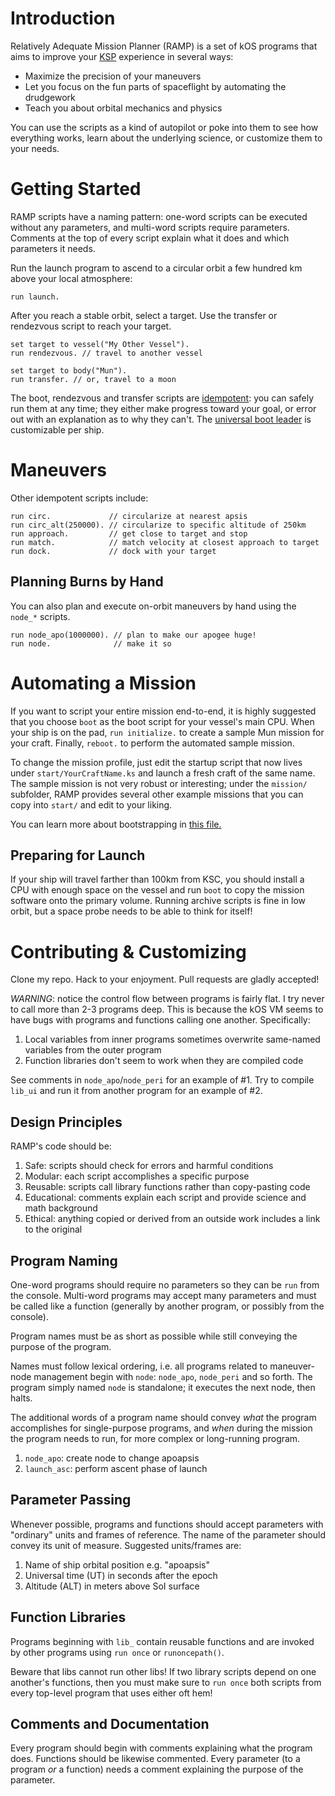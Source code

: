 Introduction
============

Relatively Adequate Mission Planner (RAMP) is a set of kOS programs that aims
to improve your [KSP](http://kerbalspaceprogram.com) experience in several ways:

 - Maximize the precision of your maneuvers
 - Let you focus on the fun parts of spaceflight by automating the drudgework
 - Teach you about orbital mechanics and physics

You can use the scripts as a kind of autopilot or poke into them to
see how everything works, learn about the underlying science, or customize
them to your needs.

Getting Started
===============

RAMP scripts have a naming pattern: one-word scripts can be executed without any
parameters, and multi-word scripts require parameters. Comments at the top of
every script explain what it does and which parameters it needs.

Run the launch program to ascend to a circular orbit a few hundred km above
your local atmosphere:

    run launch.

After you reach a stable orbit, select a target. Use the transfer or rendezvous script to reach your target.

    set target to vessel("My Other Vessel").
    run rendezvous. // travel to another vessel

    set target to body("Mun").
    run transfer. // or, travel to a moon

The boot, rendezvous and transfer scripts are [idempotent](https://en.wikipedia.org/wiki/Idempotence):
you can safely run them at any time; they either make progress toward your goal, or error out
with an explanation as to why they can't. The [universal boot leader](boot/README.md) is customizable per ship.

Maneuvers
=========

Other idempotent scripts include:

    run circ.             // circularize at nearest apsis
    run circ_alt(250000). // circularize to specific altitude of 250km
    run approach.         // get close to target and stop
    run match.            // match velocity at closest approach to target
    run dock.             // dock with your target

Planning Burns by Hand
----------------------

You can also plan and execute on-orbit maneuvers by hand using the `node_*` scripts.

    run node_apo(1000000). // plan to make our apogee huge!
    run node.              // make it so

Automating a Mission
====================

If you want to script your entire mission end-to-end, it is highly suggested
that you choose `boot` as the boot script for your vessel's main CPU. When
your ship is on the pad, `run initialize.` to create a sample Mun mission for
your craft. Finally, `reboot.` to perform the automated sample mission.

To change the mission profile, just edit the startup script that now lives under
`start/YourCraftName.ks` and launch a fresh craft of the same name. The sample
mission is not very robust or interesting; under the `mission/` subfolder, RAMP
provides several other example missions that you can copy into `start/` and
edit to your liking.

You can learn more about bootstrapping in [this file.](https://github.com/xeger/kos-ramp/blob/master/boot/README.md)

Preparing for Launch
--------------------

If your ship will travel farther than 100km from KSC, you should install
a CPU with enough space on the vessel and run `boot` to copy the mission
software onto the primary volume. Running archive scripts is fine in low
orbit, but a space probe needs to be able to think for itself!

Contributing & Customizing
==========================

Clone my repo. Hack to your enjoyment. Pull requests are gladly accepted!

*WARNING*: notice the control flow between programs is fairly flat. I try never
to call more than 2-3 programs deep. This is because the kOS VM seems to have
bugs with programs and functions calling one another. Specifically:

1. Local variables from inner programs sometimes overwrite same-named variables from the outer program
2. Function libraries don't seem to work when they are compiled code

See comments in `node_apo`/`node_peri` for an example of #1.
Try to compile `lib_ui` and run it from another program for an example of #2.

Design Principles
-----------------

RAMP's code should be:

1. Safe: scripts should check for errors and harmful conditions
2. Modular: each script accomplishes a specific purpose
3. Reusable: scripts call library functions rather than copy-pasting code
4. Educational: comments explain each script and provide science and math background
5. Ethical: anything copied or derived from an outside work includes a link to the original

Program Naming
--------------

One-word programs should require no parameters so they can be `run` from the
console. Multi-word programs may accept many parameters and must be called
like a function (generally by another program, or possibly from the console).

Program names must be as short as possible while still conveying the purpose
of the program.

Names must follow lexical ordering, i.e. all programs related to maneuver-node
management begin with `node`: `node_apo`, `node_peri` and so forth. The program
simply named `node` is standalone; it executes the next node, then halts.

The additional words of a program name should convey _what_ the program
accomplishes for single-purpose programs, and _when_ during the mission
the program needs to run, for more complex or long-running program.

1. `node_apo`: create node to change apoapsis
2. `launch_asc`: perform ascent phase of launch

Parameter Passing
-----------------

Whenever possible, programs and functions should accept parameters with
"ordinary" units and frames of reference. The name of the parameter
should convey its unit of measure. Suggested units/frames are:

1. Name of ship orbital position e.g. "apoapsis"
2. Universal time (UT) in seconds after the epoch
3. Altitude (ALT) in meters above SoI surface

Function Libraries
------------------

Programs beginning with `lib_` contain reusable functions and are invoked by
other programs using `run once` or `runoncepath()`.

Beware that libs cannot run other libs! If two library scripts depend on one another's functions, then you must make sure to `run once` both scripts from every top-level program that uses either oft hem!

Comments and Documentation
--------------------------

Every program should begin with comments explaining what the program does.
Functions should be likewise commented. Every parameter (to a program _or_ a
function) needs a comment explaining the purpose of the parameter.
